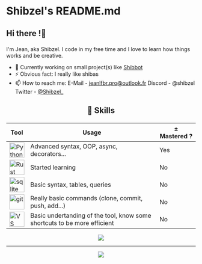# Shibzel's README.md

## <p align="left"> Hi there !👋 </p>

I'm Jean, aka Shibzel. I code in my free time and I love to learn how things works and be creative.

- 🔭 Currently working on small project(s) like [Shibbot](https://github.com/Shibzel/Shibbot)
- ⚡ Obvious fact: I really like shibas
- 📫 How to reach me: 
    E-Mail - [jeanlfbr.pro@outlook.fr](mailto:jeanlfbr.pro@outlook.fr)
    Discord - @shibzel
    Twitter - [@Shibzel_](https://twitter.com/Shibzel_)

## <p align="center"> 🔧 Skills </p>

<table align="center">
    <thead><tr>
        <th colspan="1"><b>Tool</b></th>
        <th colspan="1"><b>Usage</b></th>
        <th colspan="1"><b>± Mastered ?</b></th>
    </tr></thead>
    <tbody>
        <tr>
            <td>
                <img title="Python" alt="Python" width="40px" src="https://upload.wikimedia.org/wikipedia/commons/thumb/c/c3/Python-logo-notext.svg/1200px-Python-logo-notext.svg.png"/></a>
            </td>
            <td>Advanced syntax, OOP, async, decorators...</td>
            <td>Yes</td>
        </tr>
        <tr>
            <td>
                <img title="Rust" alt="Rust" width="40px" src="https://upload.wikimedia.org/wikipedia/commons/thumb/d/d5/Rust_programming_language_black_logo.svg/1024px-Rust_programming_language_black_logo.svg.png"/></a>
            </td>
            <td>Started learning</td>
            <td>No</td>
        </tr>
        <tr>
            <td>
                <img title="Sqlite" alt="sqlite" width="40px" src="https://upload.wikimedia.org/wikipedia/commons/thumb/9/97/Sqlite-square-icon.svg/2048px-Sqlite-square-icon.svg.png"></a>
            </td>
            <td>Basic syntax, tables, queries</td>
            <td>No</td>
        </tr>
        <tr>
            <td>
                <img title="Git" alt="git" width="40px" src="https://iconape.com/wp-content/png_logo_vector/git-icon.png"></a>
            </td>
            <td>Really basic commands (clone, commit, push, add...)</td>
            <td>No</td>
        </tr>
        <tr>
            <td>
                <img title="VS Code" alt="VS Code" width="40px" src="https://upload.wikimedia.org/wikipedia/commons/thumb/9/9a/Visual_Studio_Code_1.35_icon.svg/2048px-Visual_Studio_Code_1.35_icon.svg.png"></a>
            </td>
            <td>Basic undertanding of the tool, know some shortcuts to be more efficient</td>
            <td>No</td>
        </tr>
    </tbody>
</table>

<p align="center"><img src="https://myreadme.vercel.app/api/embed/Shibzel?panels=userstatistics,toprepositories,toplanguages,commitgraph"/></p>

---

<p align="center"><img src="https://komarev.com/ghpvc/?username=Shibzel&label=Profile+views&color=55a1f7&style=for-the-badge"/></p>
